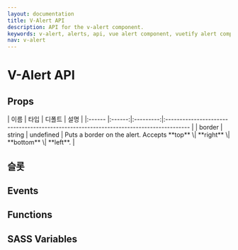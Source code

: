 ```yaml
---
layout: documentation
title: V-Alert API
description: API for the v-alert component.
keywords: v-alert, alerts, api, vue alert component, vuetify alert component
nav: v-alert
---
```


# V-Alert API

## Props
<api-table>
| 이름     |   타입   |    디폴트    | 설명                                                                                     |
|:------ |:------:|:---------:|:-------------------------------------------------------------------------------------- |
| border | string | undefined | Puts a border on the alert. Accepts **top** \| **right** \| **bottom** \| **left**. |
</api-table>

## 슬롯

## Events

## Functions

## SASS Variables

<carbon-ad />

<up-next />

<vuetify-ad />

<contribute />
